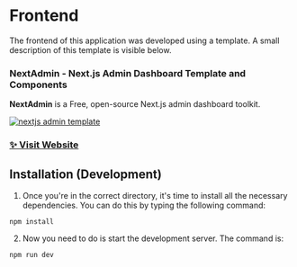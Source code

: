 # Frontend

The frontend of this application was developed using a template. A small description of this template is visible below.

### NextAdmin - Next.js Admin Dashboard Template and Components

**NextAdmin** is a Free, open-source Next.js admin dashboard toolkit.

[![nextjs admin template](https://cdn.pimjo.com/nextadmin-2.png)](https://nextadmin.co/)


### [✨ Visit Website](https://nextadmin.co/)

## Installation (Development)

1. Once you're in the correct directory, it's time to install all the necessary dependencies. You can do this by typing the following command:

```
npm install
```

2. Now you need to do is start the development server. The command is:

```
npm run dev
```
